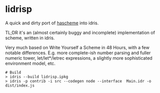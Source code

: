 # lidrisp

A quick and dirty port of [hascheme](https://github.com/ebenpack/hascheme) into
idris.

TL;DR it's an (almost certainly buggy and incomplete) implementation of scheme,
written in idris.

Very much based on Write Yourself a Scheme in 48 Hours, with a few notable
differences. E.g. more complete-ish number parsing and fuller numeric tower,
let/let*/letrec expressions, a slightly more sophisticated environment model,
etc.

    # Build
    > idris --build lidrisp.ipkg
    > idris -p contrib -i src --codegen node --interface  Main.idr -o dist/index.js
